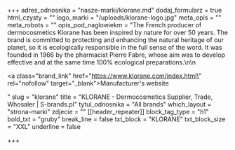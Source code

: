+++
adres_odnosnika = "nasze-marki/klorane.md"
dodaj_formularz = true
html_czysty = ""
logo_marki = "/uploads/klorane-logo.jpg"
meta_opis = ""
meta_robots = ""
opis_pod_naglowiekm = "The French producer of dermocosmetics Klorane has been inspired by nature for over 50 years. The brand is committed to protecting and enhancing the natural heritage of our planet, so it is ecologically responsible in the full sense of the word. It was founded in 1966 by the pharmacist Pierre Fabre, whose aim was to develop effective and at the same time 100% ecological preparations.\n\n    <p><a class=\"brand_link\" href=\"https://www.klorane.com/index.html\" rel=\"nofollow\" target=\"_blank\">Manufacturer's website</a></p>"
slug = "klorane"
title = "KLORANE - Dermocosmetics Supplier, Trade, Whosaler | S-brands.pl"
tytul_odnosnika = "All brands"
which_layout = "strona-marki"
zdjecie = ""
[[header_repeater]]
block_tag_type = "h1"
bold_txt = "gruby"
break_line = false
txt_block = "KLORANE"
txt_block_size = "XXL"
underline = false

+++
